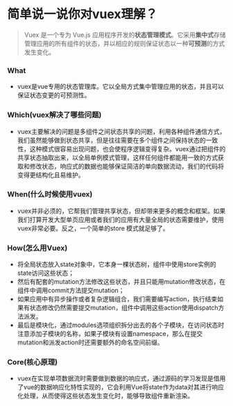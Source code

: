 # 简单说一说你对vuex理解？
> Vuex 是一个专为 Vue.js 应用程序开发的**状态管理模式**。它采用**集中式**存储管理应用的所有组件的状态，并以相应的规则保证状态以一种**可预测**的方式发生变化。

### What
- vuex是vue专用的状态管理库。它以全局方式集中管理应用的状态，并且可以保证状态变更的可预测性。

### Which(vuex解决了哪些问题)
- vuex主要解决的问题是多组件之间状态共享的问题，利用各种组件通信方式，我们虽然能够做到状态共享，但是往往需要在多个组件之间保持状态的一致性，这种模式很容易出现问题，也会使程序逻辑变得复杂。vuex通过把组件的共享状态抽取出来，以全局单例模式管理，这样任何组件都能用一致的方式获取和修改状态，响应式的数据也能够保证简洁的单向数据流动，我们的代码将变得更结构化且易维护。

### When(什么时候使用vuex)
- vuex并非必须的，它帮我们管理共享状态，但却带来更多的概念和框架。如果我们打算开发大型单页应用或者我们的应用有大量全局的状态需要维护，使用vuex非常必要。反之，一个简单的store 模式就足够了。

### How(怎么用Vuex)
- 将全局状态放入state对象中，它本身一棵状态树，组件中使用store实例的state访问这些状态；
- 然后有配套的mutation方法修改这些状态，并且只能用mutation修改状态，在组件中调用commit方法提交mutation；
- 如果应用中有异步操作或者复杂逻辑组合，我们需要编写action，执行结束如果有状态修改仍然需要提交mutation，组件中调用这些action使用dispatch方法派发。
- 最后是模块化，通过modules选项组织拆分出去的各个子模块，在访问状态时注意添加子模块的名称，如果子模块有设置namespace，那么在提交mutation和派发action时还需要额外的命名空间前缀。

### Core(核心原理)
- vuex在实现单项数据流时需要做到数据的响应式，通过源码的学习发现是借用了vue的数据响应化特性实现的，它会利用Vue将state作为data对其进行响应化处理，从而使得这些状态发生变化时，能够导致组件重新渲染。
